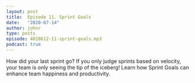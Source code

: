 ```yaml
---
layout: post
title:  Episode 11. Sprint Goals
date:   "2020-07-14"
author: johnr
type: posts
episode: 4028612-11-sprint-goals.mp3
podcast: true
---
```


How did your last sprint go? If you only judge sprints based on velocity, your team is only seeing the tip of the iceberg! Learn how Sprint Goals can enhance team happiness and productivity.

